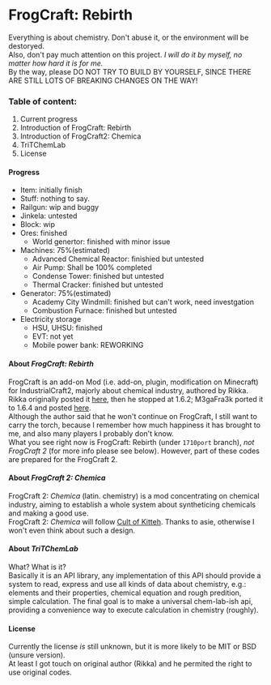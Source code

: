 # FrogCraft: Rebirth
Everything is about chemistry. Don't abuse it, or the environment will be destoryed.  
Also, don't pay much attention on this project. *I will do it by myself, no matter how hard it is for me.*  
By the way, please DO NOT TRY TO BUILD BY YOURSELF, SINCE THERE ARE STILL LOTS OF BREAKING CHANGES ON THE WAY! 

### Table of content:  
 1. Current progress
 2. Introduction of FrogCraft: Rebirth
 3. Introduction of FrogCraft2: Chemica
 4. TriTChemLab
 5. License

#### Progress
* Item: initially finish
 * Stuff: nothing to say.
 * Railgun: wip and buggy
 * Jinkela: untested
* Block: wip  
 * Ores: finished  
   * World genertor: finished with minor issue  
 * Machines: 75%(estimated)  
    * Advanced Chemical Reactor: finishied but untested  
    * Air Pump: Shall be 100% completed
    * Condense Tower: finished but untested  
    * Thermal Cracker: finished but untested
 * Generator: 75%(estimated)  
    * Academy City Windmill: finished but can't work, need investgation   
    * Combustion Furnace: finished but untested
 * Electricity storage  
    * HSU, UHSU: finished
    * EVT: not yet
    * Mobile power bank: REWORKING
 
#### About _FrogCraft: Rebirth_
FrogCraft is an add-on Mod (i.e. add-on, plugin, modification on Minecraft) for IndustrialCraft2, majorly about chemical industry, authored by Rikka. Rikka originally posted it [here][link_origin], then he stopped at 1.6.2; M3gaFra3k ported it to 1.6.4 and posted [here][link_164port].  
Although the author said that he won't continue on FrogCraft, I still want to carry the torch, because I remember how much happiness it has brought to me, and also many players I probably don't know.  
What you see right now is FrogCraft: Rebirth (under `1710port` branch), *not FrogCraft 2* (for more info please see below). However, part of these codes are prepared for the FrogCraft 2.  

#### About _FrogCraft 2: Chemica_
FrogCraft 2: *Chemica* (latin. chemistry) is a mod concentrating on chemical industry, aiming to establish a whole system about syntheticing chemicals and making a good use.  
FrogCraft 2: *Chemica* will follow [Cult of Kitteh](http://asie.pl/kitteh/). 
Thanks to asie, otherwise I won't even think about such a design.

#### About _TriTChemLab_
What? What is it?  
Basically it is an API library, any implementation of this API should provide a system to read, express and use all kinds of data about chemistry, e.g.: elements and their properties, chemical equation and rough predition, simple calculation. 
The final goal is to make a universal chem-lab-ish api, providing a convenience way to execute calculation in chemistry (roughly). 

#### License
Currently the license *is* still unknown, but it is more likely to be MIT or BSD (unsure version).  
At least I got touch on original author (Rikka) and he permited the right to use original codes.

[link_origin]: http://forum.industrial-craft.net/index.php?page=Thread&threadID=9458
[link_164port]: http://forum.industrial-craft.net/index.php?page=Thread&threadID=10447
